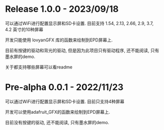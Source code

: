 # Release 1.0.0 - 2023/09/18

可以通过WiFi进行配置显示屏和SD卡设置. 目前支持 1.54, 2.13, 2.66, 2.9, 3.7, 4.2 英寸的10种屏幕

开发只能使用 lovyanGFX 库的函数来绘制到EPD屏幕上.

目前有按键的驱动和背光的驱动, 但是因为此项目只有驱动程序, 还不能阅读, 只有墨水屏的demo.

关于都支持哪些屏幕可以看readme

# Pre-alpha 0.0.1 - 2022/11/23

可以通过WiFi进行配置显示屏和SD卡设置. 目前只支持4种屏幕

开发可以使用adafruit_GFX的函数来绘制到EPD屏幕上.

目前没有按键的驱动, 还不能阅读, 只有墨水屏的demo.
